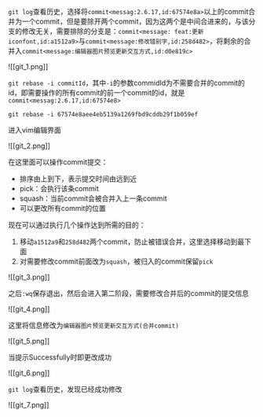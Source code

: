 `git log`查看历史，选择将`commit<messag:2.6.17,id:67574e8a>`以上的commit合并为一个commit，但是要除开两个commit，因为这两个是中间合进来的，与该分支的修改无关，需要排除的分支是：`commit<message: feat:更新iconfont,id:a1512a9>`与`commit<message:修改错别字,id:258d482>`，将剩余的合并入`commit<message:编辑器图片预览更新交互方式,id:d0e819c>`

![[git_1.png]]

`git rebase -i commitId`，其中`-i`的参数commidId为不需要合并的commit的id，即需要操作的所有commit的前一个commit的id，就是`commit<messag:2.6.17,id:67574e8>`

```shell
git rebase -i 67574e8aee4eb5139a1269fbd9cddb29f1b059ef
```

进入vim编辑界面

![[git_2.png]]

在这里面可以操作commit提交：
- 排序由上到下，表示提交时间由远到近
- pick：会执行该条commit
- squash：当前commit会被合并入上一条commit
- 可以更改所有commit的位置

现在可以通过执行几个操作达到所需的目的：
1. 移动`a1512a9`和`258d482`两个commit，防止被错误合并，这里选择移动到最下面
2. 对需要修改commit前面改为`squash`，被归入的commit保留`pick`

![[git_3.png]]

之后`:wq`保存退出，然后会进入第二阶段，需要修改合并后的commit的提交信息

![[git_4.png]]

这里将信息修改为`编辑器图片预览更新交互方式(合并commit)`

![[git_5.png]]

当提示Successfully时即更改成功

![[git_6.png]]

`git log`查看历史，发现已经成功修改

![[git_7.png]]
